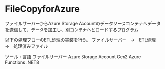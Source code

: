 # FileCopyforAzure
ファイルサーバーからAzure Storage Accountのデータソースコンテナへデータを送信して、データを加工し、別コンテナへとロードするプログラム

以下の処理フローのETL処理の実装を行う。
ファイルサーバー　→　ETL処理　→　処理済みファイル

ツール・言語
ファイルサーバー
Azure Storage Account Gen2
Azure Functions
.NET8

